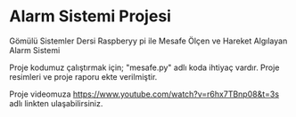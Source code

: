 # Alarm Sistemi Projesi
Gömülü Sistemler Dersi Raspberyy pi ile Mesafe Ölçen ve Hareket Algılayan Alarm Sistemi

Proje kodumuz çalıştırmak için; "mesafe.py" adlı koda ihtiyaç vardır. Proje resimleri ve proje raporu ekte verilmiştir.

Proje videomuza https://www.youtube.com/watch?v=r6hx7TBnp08&t=3s adlı linkten ulaşabilirsiniz.
